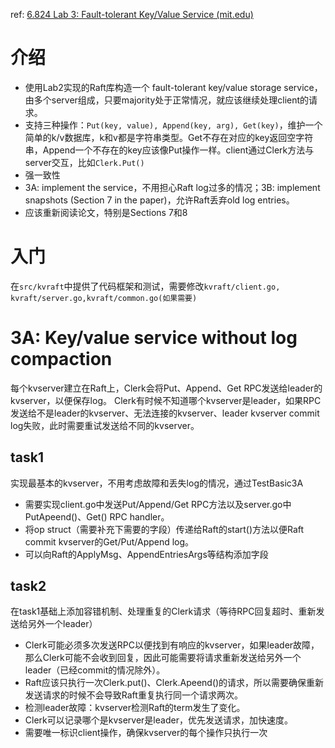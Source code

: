ref: [6.824 Lab 3: Fault-tolerant Key/Value Service (mit.edu)](http://nil.csail.mit.edu/6.824/2020/labs/lab-kvraft.html)
# 介绍
- 使用Lab2实现的Raft库构造一个 fault-tolerant key/value storage service，由多个server组成，只要majority处于正常情况，就应该继续处理client的请求。
- 支持三种操作：`Put(key, value), Append(key, arg), Get(key)`，维护一个简单的k/v数据库，k和v都是字符串类型。Get不存在对应的key返回空字符串，Append一个不存在的key应该像Put操作一样。client通过Clerk方法与server交互，比如`Clerk.Put()`
- 强一致性
- 3A: implement the service，不用担心Raft log过多的情况；3B: implement snapshots (Section 7 in the paper)，允许Raft丢弃old log entries。
- 应该重新阅读论文，特别是Sections 7和8
# 入门
在`src/kvraft`中提供了代码框架和测试，需要修改`kvraft/client.go, kvraft/server.go,kvraft/common.go(如果需要)`
# 3A: Key/value service without log compaction
每个kvserver建立在Raft上，Clerk会将Put、Append、Get RPC发送给leader的kvserver，以便保存log。
Clerk有时候不知道哪个kvserver是leader，如果RPC发送给不是leader的kvserver、无法连接的kvserver、leader kvserver commit log失败，此时需要重试发送给不同的kvserver。
## task1
实现最基本的kvserver，不用考虑故障和丢失log的情况，通过TestBasic3A
- 需要实现client.go中发送Put/Append/Get RPC方法以及server.go中PutApeend()、Get() RPC handler。
- 将op struct（需要补充下需要的字段）传递给Raft的start()方法以便Raft commit kvserver的Get/Put/Append log。
- 可以向Raft的ApplyMsg、AppendEntriesArgs等结构添加字段
## task2
在task1基础上添加容错机制、处理重复的Clerk请求（等待RPC回复超时、重新发送给另外一个leader）
- Clerk可能必须多次发送RPC以便找到有响应的kvserver，如果leader故障，那么Clerk可能不会收到回复，因此可能需要将请求重新发送给另外一个leader（已经commit的情况除外）。
- Raft应该只执行一次Clerk.put()、Clerk.Apeend()的请求，所以需要确保重新发送请求的时候不会导致Raft重复执行同一个请求两次。
- 检测leader故障：kvserver检测Raft的term发生了变化。
- Clerk可以记录哪个是kvserver是leader，优先发送请求，加快速度。
- 需要唯一标识client操作，确保kvserver的每个操作只执行一次